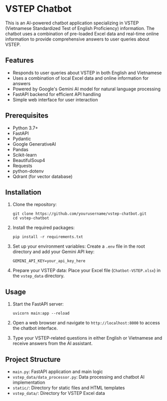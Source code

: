 # VSTEP Chatbot

This is an AI-powered chatbot application specializing in VSTEP (Vietnamese Standardized Test of English Proficiency) information. The chatbot uses a combination of pre-loaded Excel data and real-time online information to provide comprehensive answers to user queries about VSTEP.

## Features

- Responds to user queries about VSTEP in both English and Vietnamese
- Uses a combination of local Excel data and online information for answers
- Powered by Google's Gemini AI model for natural language processing
- FastAPI backend for efficient API handling
- Simple web interface for user interaction

## Prerequisites

- Python 3.7+
- FastAPI
- Pydantic
- Google GenerativeAI
- Pandas
- Scikit-learn
- BeautifulSoup4
- Requests
- python-dotenv
- Qdrant (for vector database)

## Installation

1. Clone the repository:
   ```
   git clone https://github.com/yourusername/vstep-chatbot.git
   cd vstep-chatbot
   ```

2. Install the required packages:
   ```
   pip install -r requirements.txt
   ```

3. Set up your environment variables:
   Create a `.env` file in the root directory and add your Gemini API key:
   ```
   GEMINI_API_KEY=your_api_key_here
   ```

4. Prepare your VSTEP data:
   Place your Excel file (`Chatbot-VSTEP.xlsx`) in the `vstep_data` directory.

## Usage

1. Start the FastAPI server:
   ```
   uvicorn main:app --reload
   ```

2. Open a web browser and navigate to `http://localhost:8000` to access the chatbot interface.

3. Type your VSTEP-related questions in either English or Vietnamese and receive answers from the AI assistant.

## Project Structure

- `main.py`: FastAPI application and main logic
- `vstep_data/data_processor.py`: Data processing and chatbot AI implementation
- `static/`: Directory for static files and HTML templates
- `vstep_data/`: Directory for VSTEP Excel data